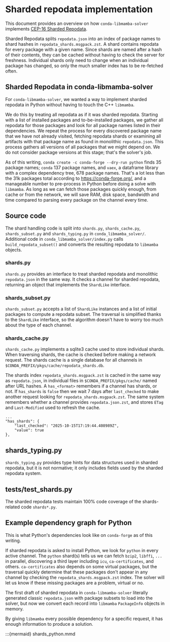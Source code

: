 # Sharded repodata implementation

This document provides an overview on how `conda-libmamba-solver` implements
[CEP-16 Sharded Repodata](https://conda.org/learn/ceps/cep-0016).

Sharded Repodata splits `repodata.json` into an index of package names to shard
hashes in `repodata_shards.msgpack.zst`. A shard contains repodata for every
package with a given name. Since shards are named after a hash of their
contents, they can be cached without having to check the server for freshness.
Individual shards only need to change when an individual package has changed, so
only the much smaller index has to be re-fetched often.

## Sharded Repodata in conda-libmamba-solver

For `conda-libmamba-solver`, we wanted a way to implement sharded repodata in
Python without having to touch the C++ `libmamba`.

We do this by treating all repodata as if it was sharded repodata. Starting with
a list of installed packages and to-be-installed packages, we gather all
repodata for those packages and look for all package names listed in their
dependencies. We repeat the process for every discovered package name that we
have not already visited, fetching repodata shards or examining all artifacts
with that package name as found in monolithic `repodata.json`. This process
gathers all versions of all packages that we might depend on. We do not consider
package versions at this stage; that's the solver's job.

As of this writing, `conda create -c conda-forge --dry-run python` finds 35
package names; `conda` 137 package names, and `vaex`, a dataframe library with a
complex dependency tree, 678 package names. That's a lot less than the 31k
packages total according to https://conda-forge.org/, and a manageable number to
pre-process in Python before doing a solve with `libmamba`. As long as we can
fetch those packages quickly enough, from cache or from the network, we will
save RAM, disk space, bandwidth and time compared to parsing every package on
the channel every time.

## Source code

The shard handling code is split into `shards.py`, `shards_cache.py`,
`shards_subset.py` and `shards_typing.py` in `conda_libmamba_solver/`.
Additional code in `conda_libmamba_solver/index.py` calls
`build_repodata_subset()` and converts the resulting repodata to `libmamba`
objects.

### shards.py

`shards.py` provides an interface to treat sharded repodata and monolithic
`repodata.json` in the same way. It checks a channel for sharded repodata,
returning an object that implements the `ShardLike` interface.

### shards_subset.py

`shards_subset.py` accepts a list of `ShardLike` instances and a list of initial
packages to compute a repodata subset. The traversal is simplified thanks to the
`ShardLike` interface, so the algorithm doesn't have to worry too much about the
type of each channel.

### shards_cache.py

`shards_cache.py` implements a sqlite3 cache used to store individual shards.
When traversing shards, the cache is checked before making a network request.
The shards cache is a single database for all channels in
`$CONDA_PREFIX/pkgs/cache/repodata_shards.db`.

The shards index `repodata_shards.msgpack.zst` is cached in the same way as
`repodata.json`, in individual files in `$CONDA_PREFIX/pkgs/cache/` named after
URL hashes. A `has_<format>` remembers if a channel has shards, or not. If
`has_shards` is `false` then we wait 7 days after `last_checked` to make another
request looking for `repodata_shards.msgpack.zst`. The same system remembers
whether a channel provides `repodata.json.zst`, and stores `ETag` and
`Last-Modified` used to refresh the cache.

```
...
"has_shards": {
    "last_checked": "2025-10-15T17:19:44.408989Z",
    "value": true
},
```

## shards_typing.py

`shards_typing.py` provides type hints for data structures used in sharded
repodata, but it is not normative; it only includes fields used by the sharded
repodata system.

## tests/test_shards.py

The sharded repodata tests maintain 100% code coverage of the shards-related code
`shards*.py`.

## Example dependency graph for Python

This is what Python's dependencies look like on `conda-forge` as of this writing.

If sharded repodata is asked to install Python, we look for `python` in every
active channel. The `python` shard(s) tells us we can fetch `bzip2`, `libffi`,
`...` in parallel, discovering a third layer including `icu`, `ca-certificates`,
and others. `ca-certificates` also depends on some virtual packages, but the
traversal quickly determine that these packages don't appear in any channel by
checking the `repodata_shards.msgpack.zst` index. The solver will let us know if
these missing packages are a problem, virtual or no.

The first draft of sharded repodata in `conda-libmamba-solver` literally
generated classic `repodata.json` with package subsets to load into the solver,
but now we convert each record into `libmamba` `PackageInfo` objects in memory.

By giving `libmamba` every possible dependency for a specific request, it has
enough information to produce a solution.

:::{mermaid} shards_python.mmd
